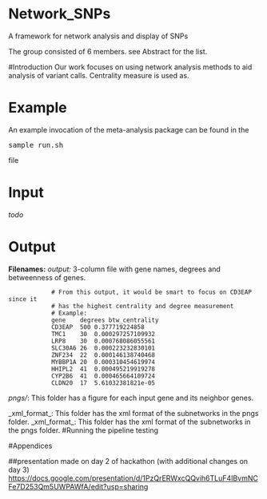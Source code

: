 # Network_SNPs
A framework for network analysis and display of SNPs

The group consisted of 6 members. see Abstract for the list.


#Introduction
Our work focuses on using network analysis methods to aid analysis of variant calls. Centrality measure is used as.

# Example

An example invocation of the meta-analysis package can be found in the <pre>sample_run.sh</pre> file

# Input

_todo_

# Output
**Filenames:**
_output:_  3-column file with gene names, degrees and betweenness of genes.

                # From this output, it would be smart to focus on CD3EAP since it
                # has the highest centrality and degree measurement
                # Example:
                gene	degrees	btw_centrality
                CD3EAP	500	0.377719224858
                TMC1	30	0.000297257109932
                LRP8	30	0.000768086055561
                SLC30A6	26	0.000223232830101
                ZNF234	22	0.000146138740468
                MYBBP1A	20	0.000310454619974
                HHIPL2	41	0.000495219919278
                CYP2B6	41	0.000465664109724
                CLDN20	17	5.61032381821e-05
_pngs/_: This folder has a figure for each input gene and its neighbor genes.
</p>
_xml_format_: This folder has the xml format of the subnetworks in the pngs folder.
_xml_format_: This folder has the xml format of the subnetworks in the pngs folder.
#Running the pipeline
    testing


#Appendices

##presentation made on day 2 of hackathon
(with additional changes on day 3)
 https://docs.google.com/presentation/d/1PzQrERWxcQQvih6TLuF4IBvmNCFe7D253Qm5UWPAWfA/edit?usp=sharing

